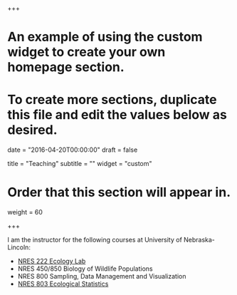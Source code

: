+++
# An example of using the custom widget to create your own homepage section.
# To create more sections, duplicate this file and edit the values below as desired.

date = "2016-04-20T00:00:00"
draft = false

title = "Teaching"
subtitle = ""
widget = "custom"

# Order that this section will appear in.
weight = 60

+++

I am the instructor for the following courses at University of Nebraska-Lincoln:

- [NRES 222 Ecology Lab][nres222]
- NRES 450/850 Biology of Wildlife Populations
- NRES 800 Sampling, Data Management and Visualization
- [NRES 803 Ecological Statistics][nres803]

[nres803]: /classes/NRES803/
[nres222]: /classes/NRES222/